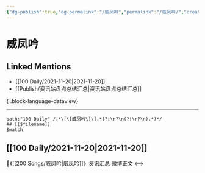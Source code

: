 ```yaml
---
{"dg-publish":true,"dg-permalink":"/威凤吟","permalink":"/威凤吟/","created":"2022-12-23T11:19:26.000+08:00","updated":"2023-08-24T18:02:39.549+08:00"}
---
```


# 威凤吟

## Linked Mentions
- [[100 Daily/2021-11-20\|2021-11-20]]
- [[Publish/资讯站盘点总结汇总\|资讯站盘点总结汇总]]

{ .block-language-dataview}

---

```expander
path:"100 Daily" /.*\[\[威凤吟\]\].*(?:\r?\n(?!\r?\n).*)*/
## [[$filename]]
$match
```
## [[100 Daily/2021-11-20\|2021-11-20]]
🌟《[[200 Songs/威凤吟\|威凤吟]]》资讯汇总 [微博正文](https://weibo.com/detail/4705579857612135)
<-->